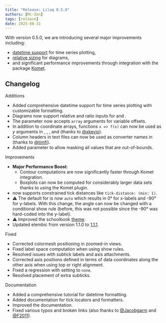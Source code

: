 ```yaml
---
title: "Release: Lilaq 0.5.0"
authors: [Mc-Zen]
tags: [release]
date: 2025-08-31
---
```


With version 0.5.0, we are introducing several major improvements including:
- [datetime support](/docs/tutorials/time-series) for time series plotting,
- [relative sizing](/docs/reference/diagram#width) for diagrams,
- and significant performance improvements through integration with the package [Komet](https://github.com/Mc-Zen/komet).

<!-- truncate -->

## Changelog

Additions
- Added comprehensive datetime support for time series plotting with customizable formatting.
- Diagrams now support relative and ratio inputs for <Crossref target="diagram#width" /> and <Crossref target="diagram#height" />.
- The parameter <Crossref target="bar#offset" /> now accepts `array` arguments for variable offsets.
- In addition to coordinate arrays, functions `x => f(x)` can now be used as $y$ arguments in <Crossref target="plot" />, <Crossref target="bar" />, <Crossref target="stem" />, and <Crossref target="fill-between" /> (thanks to [@xkevio](https://github.com/xkevio)).
- Column headers in text files can now be used as converter names in <Crossref target="load-txt" /> (thanks to [@timfi](https://github.com/timfi)).
- Added parameter <Crossref target="colormesh#excess" /> to allow masking all values that are out-of-bounds.

Improvements
- **Major Performance Boost**: 
  - Contour computations are now significantly faster through Komet integration.
  - Boxplots can now be computed for considerably larger data sets thanks to using the Komet plugin. 
- <Crossref target="tick-locate.linear" /> now supports constrained tick distances like `tick-distance: (min: 1)`.
- ⚠️ The default for <Crossref target="label#angle" /> is now `auto` which results in 0° for x-labels and -90° for y-labels. With this change, the angle can now be changed with a conditional show rule (before, this was not possible since the -90° was hard-coded into the y-label). 
- ⚠️ Improved the schoolbook [theme](/themes). 
- Updated elembic from version 1.1.0 to [1.1.1](https://github.com/PgBiel/elembic/releases/tag/v1.1.1). 

Fixed
- Corrected colormesh positioning in zoomed-in views.
- Fixed label space computation when using show rules.
- Resolved issues with subtick labels and axis attachments.
- Corrected axis positions defined in terms of data coordinates along the other axis when using top or right alignment.
- Fixed a regression with setting <Crossref target="label#pad" /> to `none`.
- Resolved placement of extra subticks.

Documentation
- Added a comprehensive tutorial for datetime formatting.
- Added documentation for tick locators and formatters. 
- Improved the <Crossref target="colorbar" /> documentation.
- Fixed various typos and broken links (also thanks to [@Jacobgarm](https://github.com/Jacobgarm) and [@F2011](https://github.com/F2011)).
